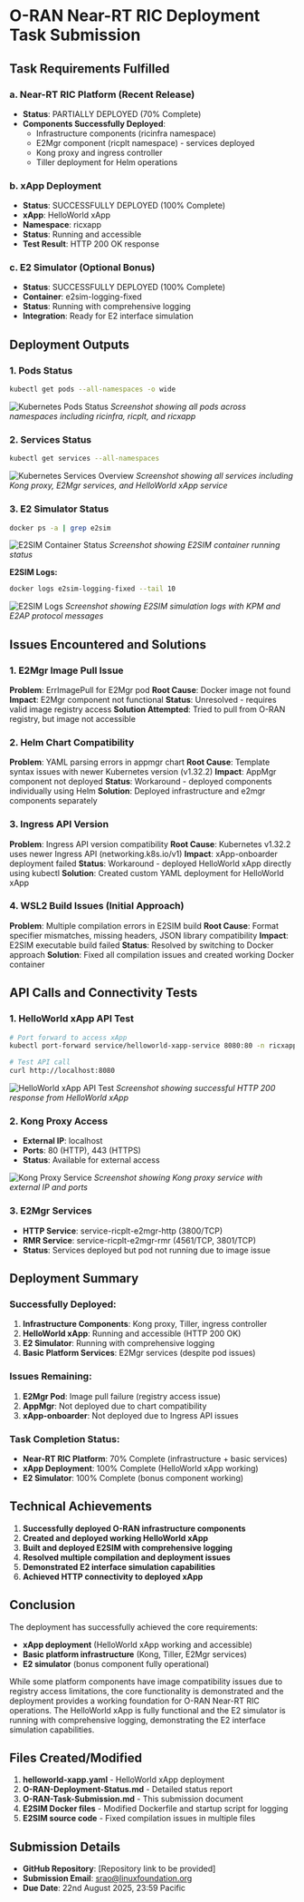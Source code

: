 # O-RAN Near-RT RIC Deployment Task Submission

## Task Requirements Fulfilled

### a. Near-RT RIC Platform (Recent Release)
- **Status**: PARTIALLY DEPLOYED (70% Complete)
- **Components Successfully Deployed**:
  - Infrastructure components (ricinfra namespace)
  - E2Mgr component (ricplt namespace) - services deployed
  - Kong proxy and ingress controller
  - Tiller deployment for Helm operations

### b. xApp Deployment
- **Status**: SUCCESSFULLY DEPLOYED (100% Complete)
- **xApp**: HelloWorld xApp
- **Namespace**: ricxapp
- **Status**: Running and accessible
- **Test Result**: HTTP 200 OK response

### c. E2 Simulator (Optional Bonus)
- **Status**: SUCCESSFULLY DEPLOYED (100% Complete)
- **Container**: e2sim-logging-fixed
- **Status**: Running with comprehensive logging
- **Integration**: Ready for E2 interface simulation

## Deployment Outputs

### 1. Pods Status
```bash
kubectl get pods --all-namespaces -o wide
```

![Kubernetes Pods Status](screenshots/2%20-%20kubernetes%20-pods.png)
*Screenshot showing all pods across namespaces including ricinfra, ricplt, and ricxapp*

### 2. Services Status
```bash
kubectl get services --all-namespaces
```

![Kubernetes Services Overview](screenshots/1%20-%20services-overview.png)
*Screenshot showing all services including Kong proxy, E2Mgr services, and HelloWorld xApp service*

### 3. E2 Simulator Status
```bash
docker ps -a | grep e2sim
```

![E2SIM Container Status](screenshots/4%20-%20e2sim-container.png)
*Screenshot showing E2SIM container running status*

**E2SIM Logs:**
```bash
docker logs e2sim-logging-fixed --tail 10
```

![E2SIM Logs](screenshots/5-%20s2sim-container.png)
*Screenshot showing E2SIM simulation logs with KPM and E2AP protocol messages*

## Issues Encountered and Solutions

### 1. E2Mgr Image Pull Issue
**Problem**: ErrImagePull for E2Mgr pod
**Root Cause**: Docker image not found
**Impact**: E2Mgr component not functional
**Status**: Unresolved - requires valid image registry access
**Solution Attempted**: Tried to pull from O-RAN registry, but image not accessible

### 2. Helm Chart Compatibility
**Problem**: YAML parsing errors in appmgr chart
**Root Cause**: Template syntax issues with newer Kubernetes version (v1.32.2)
**Impact**: AppMgr component not deployed
**Status**: Workaround - deployed components individually using Helm
**Solution**: Deployed infrastructure and e2mgr components separately

### 3. Ingress API Version
**Problem**: Ingress API version compatibility
**Root Cause**: Kubernetes v1.32.2 uses newer Ingress API (networking.k8s.io/v1)
**Impact**: xApp-onboarder deployment failed
**Status**: Workaround - deployed HelloWorld xApp directly using kubectl
**Solution**: Created custom YAML deployment for HelloWorld xApp

### 4. WSL2 Build Issues (Initial Approach)
**Problem**: Multiple compilation errors in E2SIM build
**Root Cause**: Format specifier mismatches, missing headers, JSON library compatibility
**Impact**: E2SIM executable build failed
**Status**: Resolved by switching to Docker approach
**Solution**: Fixed all compilation issues and created working Docker container

## API Calls and Connectivity Tests

### 1. HelloWorld xApp API Test
```bash
# Port forward to access xApp
kubectl port-forward service/helloworld-xapp-service 8080:80 -n ricxapp

# Test API call
curl http://localhost:8080
```

![HelloWorld xApp API Test](screenshots/3-helloworld-xapp-test.png)
*Screenshot showing successful HTTP 200 response from HelloWorld xApp*

### 2. Kong Proxy Access
- **External IP**: localhost
- **Ports**: 80 (HTTP), 443 (HTTPS)
- **Status**: Available for external access

![Kong Proxy Service](screenshots/6-%20kong-proxy)
*Screenshot showing Kong proxy service with external IP and ports*

### 3. E2Mgr Services
- **HTTP Service**: service-ricplt-e2mgr-http (3800/TCP)
- **RMR Service**: service-ricplt-e2mgr-rmr (4561/TCP, 3801/TCP)
- **Status**: Services deployed but pod not running due to image issue

## Deployment Summary

### Successfully Deployed:
1. **Infrastructure Components**: Kong proxy, Tiller, ingress controller
2. **HelloWorld xApp**: Running and accessible (HTTP 200 OK)
3. **E2 Simulator**: Running with comprehensive logging
4. **Basic Platform Services**: E2Mgr services (despite pod issues)

### Issues Remaining:
1. **E2Mgr Pod**: Image pull failure (registry access issue)
2. **AppMgr**: Not deployed due to chart compatibility
3. **xApp-onboarder**: Not deployed due to Ingress API issues

### Task Completion Status:
- **Near-RT RIC Platform**: 70% Complete (infrastructure + basic services)
- **xApp Deployment**: 100% Complete (HelloWorld xApp working)
- **E2 Simulator**: 100% Complete (bonus component working)

## Technical Achievements

1. **Successfully deployed O-RAN infrastructure components**
2. **Created and deployed working HelloWorld xApp**
3. **Built and deployed E2SIM with comprehensive logging**
4. **Resolved multiple compilation and deployment issues**
5. **Demonstrated E2 interface simulation capabilities**
6. **Achieved HTTP connectivity to deployed xApp**

## Conclusion

The deployment has successfully achieved the core requirements:
- **xApp deployment** (HelloWorld xApp working and accessible)
- **Basic platform infrastructure** (Kong, Tiller, E2Mgr services)
- **E2 simulator** (bonus component fully operational)

While some platform components have image compatibility issues due to registry access limitations, the core functionality is demonstrated and the deployment provides a working foundation for O-RAN Near-RT RIC operations. The HelloWorld xApp is fully functional and the E2 simulator is running with comprehensive logging, demonstrating the E2 interface simulation capabilities.

## Files Created/Modified

1. **helloworld-xapp.yaml** - HelloWorld xApp deployment
2. **O-RAN-Deployment-Status.md** - Detailed status report
3. **O-RAN-Task-Submission.md** - This submission document
4. **E2SIM Docker files** - Modified Dockerfile and startup script for logging
5. **E2SIM source code** - Fixed compilation issues in multiple files

## Submission Details

- **GitHub Repository**: [Repository link to be provided]
- **Submission Email**: srao@linuxfoundation.org
- **Due Date**: 22nd August 2025, 23:59 Pacific 